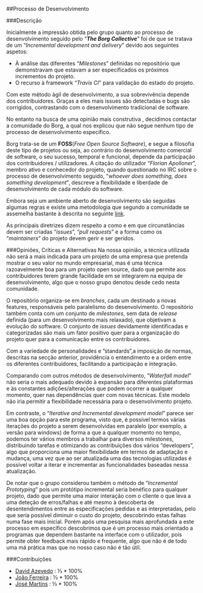 ##Processo de Desenvolvimento

###Descrição

Inicialmente a impressão obtida pelo grupo quanto ao processo de desenvolvimento seguido pelo “***The Borg Collective***” foi de que se tratava de um “*Incremental development and delivery*” devido aos seguintes aspetos:
* À análise das diferentes “*Milestones*” definidas no repositório que demonstravam que estavam a ser especificados os próximos incrementos do projeto.
* O recurso à framework “*Travis CI*” para validação do estado do projeto.

Com este método ágil de desenvolvimento,  a sua sobrevivência depende dos contribuidores. Graças a eles mais issues são detectadas e bugs são corrigidos, contrastando com o desenvolvimento tradicional de software.

No entanto na busca de uma opinião mais construtiva , decidimos contactar a comunidade do Borg, a qual nos explicou que não segue nenhum tipo de processo de desenvolvimento específico.

Borg trata-se de um  **FOSS**(*Free Open Source Software*), e segue a filosofia deste tipo de projetos ou seja, ao contrário do desenvolvimento comercial de software, o seu sucesso, temporal e funcional, depende da participação dos contribuidores / utilizadores. A citação do utilizador “*Florian Apolloner*”, membro ativo e conhecedor do projeto, quando questionado no IRC sobre o processo de desenvolvimento seguido, "*whoever does something, does something development*", descreve a flexibilidade e liberdade de desenvolvimento de cada módulo do software.

Embora seja um ambiente aberto de desenvolvimento são seguidas algumas regras e existe uma metodologia que segundo a comunidade se assemelha bastante à descrita no seguinte [link](https://rfc.unprotocols.org/spec:1/C4/).

As principais diretrizes dizem respeito a como e em que circunstâncias devem ser criadas “*issues*”, “*pull requests*” e a forma como os “*maintainers*” do projeto devem gerir e ser geridos.


###Opiniões, Críticas e Alternativas
Na nossa opinião, a técnica utilizada não será a mais indicada para um projeto de uma empresa que pretenda mostrar o seu valor no mundo empresarial, mas é uma técnica razoavelmente boa para um projeto open source, dado que permite aos contribuidores terem grande facilidade em se integrarem na equipa de desenvolvimento, algo que o nosso grupo denotou desde cedo nesta comunidade.

O repositório organiza-se em *branches*, cada um destinado a novas features, responsáveis pelo paralelismo do desenvolvimento. O repositório também conta com um conjunto de *milestones*, sem data de *release* definida (para um desenvolvimento mais relaxado), que objetivam a evolução do software. O conjunto de *issues* devidamente identificadas e categorizadas são mais um fator positivo quer para a organização do projeto quer para a comunicação entre os contribuidores.

Com a variedade de personalidades e ”standards”,a imposição de normas, descritas na secção anterior, providência o entendimento e a ordem entre os diferentes contribuidores, facilitando a participação e integração.

Comparando com outros métodos de desenvolvimento, ”*Waterfall model*” não seria o mais adequado devido à expansão para diferentes plataformas e às constantes adições/alterações que podem ocorrer a qualquer momento, quer nas dependências quer com novas técnicas. Este modelo não iria permitir a flexibilidade necessária para o desenvolvimento projeto.

Em contraste, o “*Iterative and Incremental development model*” parece ser uma boa opção para este programa, visto que, é possível termos várias iterações do projeto a serem desenvolvidas em paralelo (por exemplo, a versão para windows) de forma a que a qualquer momento no tempo, podemos ter vários membros a trabalhar para diversos milestones, distribuindo tarefas e otimizando as contribuições dos vários “developers”, algo que proporciona uma maior flexibilidade em termos de adaptação e mudança, uma vez que ao ser atualizada uma das tecnologias utilizadas é possível voltar a iterar e incrementar as funcionalidades baseadas nessa atualização.

De notar que o grupo considerou também o método de “*Incremental Prototyping*” pois um protótipo incremental seria benéfico para qualquer projeto, dado que permite uma maior interação com o cliente o que leva a uma deteção de erros/falhas e até mesmo à descoberta de desentendimentos entre as especificações pedidas e as interpretadas, pelo que seria possível diminuir o custo do projeto, descobrindo estas falhas numa fase mais inicial. Porém após uma pesquisa mais aprofundada a este processo em específico descobrimos que é um processo mais orientado a programas que dependem bastante na interface com o utilizador, pois permite obter feedback mais rápido e frequente, algo que não é de todo uma má prática mas que no nosso caso não é tão útil.

###Contribuições
* [David Azevedo](https://github.com/PeaceOff) : ⅓ * 100%
* [João Ferreira](https://github.com/joaocsf) : ⅓ * 100%
* [José Martins](https://github.com/JoseLuisMartins) : ⅓ * 100%
